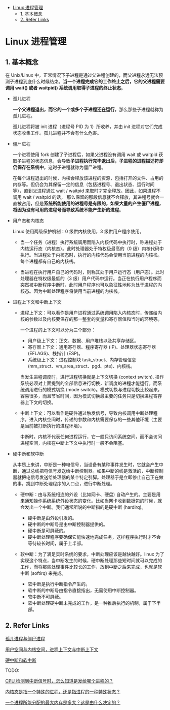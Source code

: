 - [Linux 进程管理](#linux-进程管理)
  - [1. 基本概念](#1-基本概念)
  - [2. Refer Links](#2-refer-links)

# Linux 进程管理

## 1. 基本概念

在 Unix/Linux 中，正常情况下子进程是通过父进程创建的，而父进程永远无法预测子进程到底什么时候结束。**当一个进程完成它的工作终止之后，它的父进程需要调用 wait() 或者 waitpid() 系统调用取得子进程的终止状态**。

- 孤儿进程

  **一个父进程退出，而它的一个或多个子进程还在运行**，那么那些子进程就称为孤儿进程。
  
  孤儿进程将被 init 进程（进程号 PID 为 1）所收养，并由 init 进程对它们完成状态收集工作。孤儿进程并不会有什么危害。

- 僵尸进程

  一个进程使用 fork 创建了子进程后，如果父进程没有调用 wait 或 waitpid 获取子进程的状态信息，会导致**子进程执行完毕退出后，子进程的进程描述符却仍保存在系统中**。这时子进程就称为僵尸进程。

  在每个进程退出的时候，内核会释放该进程的资源，包括打开的文件、占用的内存等。但仍会为其保留一定的信息（包括进程号、退出状态、运行时间等），直到父进程通过 wait / waitpid 来取时才完全释放。因此，如果进程不调用 wait / waitpid 的话， 那么保留的那段信息就不会释放，其进程号就会一直被占用，但是**系统所能使用的进程号是有限的，如果大量的产生僵尸进程，将因为没有可用的进程号而导致系统不能产生新的进程**。

- 用户态和内核态

  Linux 使用两级保护机制：0 级供内核使用，3 级供用户程序使用。

  - 当一个任务（进程）执行系统调用而陷入内核代码中执行时，称进程处于内核运行态（内核态）。此时处理器处于特权级最高的（0 级）内核代码中执行。当进程处于内核态时，执行的内核代码会使用当前进程的内核栈。每个进程都有自己的内核栈。

  - 当进程在执行用户自己的代码时，则称其处于用户运行态（用户态）。此时处理器在特权级最低的（3 级）用户代码中运行。当正在执行用户程序而突然被中断程序中断时，此时用户程序也可以象征性地称为处于进程的内核态。因为中断处理程序将使用当前进程的内核栈。

- 进程上下文和中断上下文

  - 进程上下文：可以看作是用户进程通过系统调用陷入内核态时，传递给内核的参数以及内核要保存的那一整套的变量和寄存器值和当时的环境等。
    
    一个进程的上下文可以分为三个部分：
    - 用户级上下文：正文、数据、用户堆栈以及共享存储区。
    - 寄存器上下文：通用寄存器、程序寄存器 (IP)、处理器状态寄存器 (EFLAGS)、栈指针 (ESP)。
    - 系统级上下文：进程控制块 task_struct、内存管理信息 (mm_struct、vm_area_struct、pgd、pte)、内核栈。
    
    当发生进程调度时，进行进程切换就是上下文切换 (context switch). 操作系统必须对上面提到的全部信息进行切换，新调度的进程才能运行。而系统调用进行的模式切换 (mode switch)。模式切换与进程切换比较起来，容易很多，而且节省时间，因为模式切换最主要的任务只是切换进程寄存器上下文的切换。

  - 中断上下文：可以看作是硬件通过触发信号，导致内核调用中断处理程序，进入内核空间时，传递的参数和内核需要保存的一些其他环境（主要是当前被打断执行的进程环境）。

    中断时，内核不代表任何进程运行，它一般只访问系统空间，而不会访问进程空间，内核在中断上下文中执行时一般不会阻塞。

- 硬中断和软中断
  
  从本质上来讲，中断是一种电信号，当设备有某种事件发生时，它就会产生中断，通过总线把电信号发送给中断控制器。如果中断的线是激活的，中断控制器就把电信号发送给处理器的某个特定引脚。处理器于是立即停止自己正在做的事，跳到中断处理程序的入口点，进行中断处理。
  - 硬中断：由与系统相连的外设（比如网卡、硬盘) 自动产生的。主要是用来通知操作系统系统外设状态的变化。比如当网卡收到数据包的时候，就会发出一个中断。我们通常所说的中断指的是硬中断 (hardirq)。
    - 硬中断是由外设引发的。
    - 硬中断的中断号是由中断控制器提供的。
    - 硬中断是可屏蔽的。
    - 硬中断处理程序要确保它能快速地完成任务，这样程序执行时才不会等待较长时间，属于上半部。

  - 软中断：为了满足实时系统的要求，中断处理应该是越快越好。linux 为了实现这个特点，当中断发生的时候，硬中断处理那些短时间就可以完成的工作，而将那些处理事件比较长的工作，放到中断之后来完成，也就是软中断 (softirq) 来完成。
    - 软中断是执行中断指令产生的。
    - 软中断的中断号由指令直接指出，无需使用中断控制器。
    - 软中断不可屏蔽。
    - 软中断处理硬中断未完成的工作，是一种推后执行的机制，属于下半部。 

## 2. Refer Links

[孤儿进程与僵尸进程](https://www.cnblogs.com/Anker/p/3271773.html)

[用户空间与内核空间，进程上下文与中断上下文](https://www.cnblogs.com/Anker/p/3269106.html)

[硬中断和软中断](https://blog.csdn.net/zhangskd/article/details/21992933)

TODO:

[CPU 检测到中断信号时，怎么知道是发给哪个进程的？](https://www.zhihu.com/question/47862508)

[内核态是指一个特殊的进程，还是指进程的一种特殊状态？](https://www.zhihu.com/question/40147261)

[一个进程所能分配的最大内存是多大？这是由什么决定的？](https://www.zhihu.com/question/29468200)

